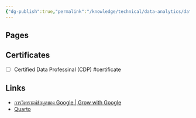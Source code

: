 ```yaml
---
{"dg-publish":true,"permalink":"/knowledge/technical/data-analytics/data-analytics/","noteIcon":""}
---
```


## Pages



## Certificates
- [ ] Certified Data Professinal (CDP) #certificate
## Links
- [การวิเคราะห์ข้อมูลของ Google | Grow with Google](https://grow.google/intl/ALL_th/data-analytics-certified-course/)
- [Quarto](https://quarto.org/)